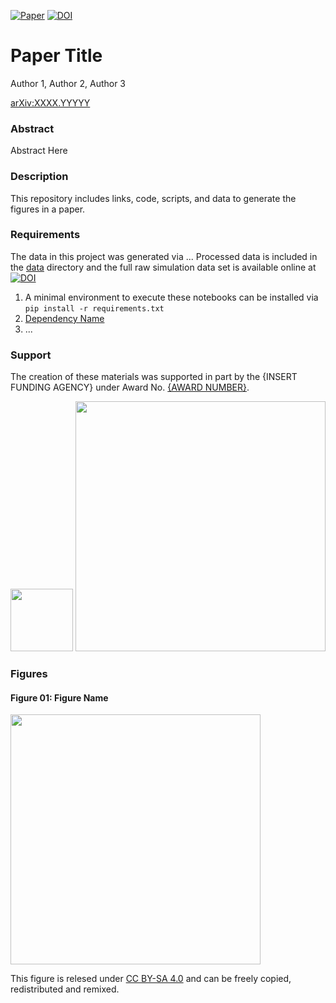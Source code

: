 [![Paper](https://img.shields.io/badge/paper-arXiv%3AXXXX.YYYYY-B31B1B.svg)](https://arxiv.org/abs/XXXX.YYYYY)
[![DOI](https://zenodo.org/badge/DOI/10.5281/zenodo.XXXXXXX.svg)](https://zenodo.org/badge/latestdoi/XXXXYYYYY)

# Paper Title

Author 1, Author 2, Author 3

[arXiv:XXXX.YYYYY](https://arxiv.org/abs/XXXX.YYYYY)

### Abstract
Abstract Here

### Description
This repository includes links, code, scripts, and data to generate the figures in a paper.

### Requirements
The data in this project was generated via ...  Processed data is included in the [data](https://github.com/DelMaestroGroup/papers-code-template/tree/main/data) directory and the full raw simulation data set is available online at [![DOI](https://zenodo.org/badge/DOI/10.5281/zenodo.XXXXXXX.svg)](https://doi.org/10.5281/zenodo.XXXXXXXX)

1. A minimal environment to execute these notebooks can be installed via `pip install -r requirements.txt`
2. [Dependency Name](https://dependencelink)
3. ...

### Support
The creation of these materials was supported in part by the {INSERT FUNDING AGENCY} under Award No. [{AWARD NUMBER}](https://www.nsf.gov/awardsearch/simpleSearchResult?queryText=delmaestro).

<img width="100px" src="https://new.nsf.gov/themes/custom/nsf_theme/components/images/logo/logo-desktop.svg">
<img width="400px" src="https://science.osti.gov/assets/img/doe-logos/logo.png">


### Figures

#### Figure 01: Figure Name
<img src="https://github.com/DelMaestroGroup/papers-code-template/blob/main/figures/figure01.svg" width="400px">

This figure is relesed under [CC BY-SA 4.0](https://creativecommons.org/licenses/by-sa/4.0/) and can be freely copied, redistributed and remixed.

